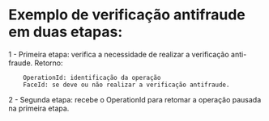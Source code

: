 # Exemplo de verificação antifraude em duas etapas:

1 - Primeira etapa: verifica a necessidade de realizar a verificação anti-fraude. Retorno:

```
    OperationId: identificação da operação
    FaceId: se deve ou não realizar a verificação antifraude.
```
    
2 - Segunda etapa: recebe o OperationId para retomar a operação pausada na primeira etapa.
